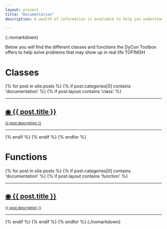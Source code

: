 ```yaml
---
layout: project
title: "Documentation"
description: A wealth of information is available to help you understand, learn and use the DyCon Toolbox.

---
```


{::nomarkdown}
<p>
  Below you will find the different classes and functions the DyCon Toolbox offers to help solve problems
  that may show up in real life TOFINISH
</p>
<h1>Classes</h1>
{% for post in site.posts %}
  {% if post.categories[0] contains 'documentation' %}
    {% if post.layout contains 'class' %}
      <hr>
        <div class="post-preview">
          <a href="{{ post.url | prepend: site.baseurl }}">
            <h2 class="post-title">
              &#9673; {{ post.title }}
            </h2>
            <small>
              {{ post.description }}
            </small>
          </a>
        </div>
      <hr>
    {% endif %}
  {% endif %}
{% endfor %}

<h1>Functions</h1>
{% for post in site.posts %}
  {% if post.categories[0] contains 'documentation' %}
    {% if post.layout contains 'function' %}
      <hr>
        <div class="post-preview">
          <a href="{{ post.url | prepend: site.baseurl }}">
            <h2 class="post-title">
              &#9673; {{ post.title }}
            </h2>
            <small>
              {{ post.description }}
            </small>
          </a>
        </div>
      <hr>
    {% endif %}
  {% endif %}
{% endfor %}
{:/nomarkdown}
